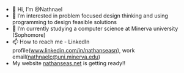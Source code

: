 - 👋 Hi, I’m @Nathnael
- 👀 I’m interested in problem focused design thinking and using programming to design feasible solutions
- 🌱 I’m currently studying a computer science at Minerva university (Sophomore)
- 📫 How to reach me - LinkedIn profile(www.linkedin.com/in/nathanseasn), work email(nathnaelc@uni.minerva.edu)
- My website [nathanseas.net](nathanseas.net) is getting ready!!
<!---
Nathnaelc/Nathnaelc is a ✨ special ✨ repository because its `README.md` (this file) appears on your GitHub profile.
You can click the Preview link to take a look at your changes.
--->
